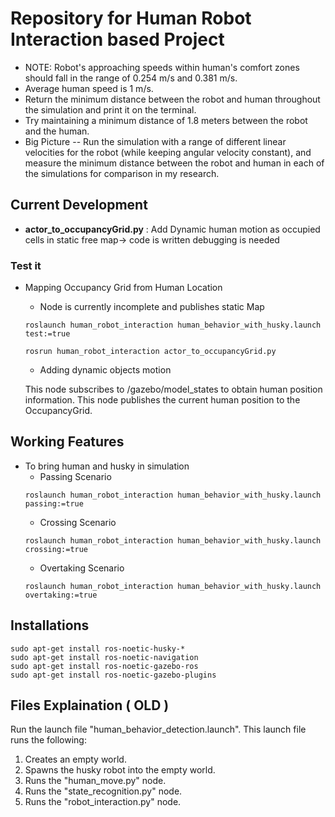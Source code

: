 # Repository for Human Robot Interaction based Project

- NOTE: Robot's approaching speeds within human's comfort zones should fall in the range of 0.254 m/s and 0.381 m/s.
- Average human speed is 1 m/s.
- Return the minimum distance between the robot and human throughout the simulation and print it on the terminal.
- Try maintaining a minimum distance of 1.8 meters between the robot and the human.
- Big Picture -- Run the simulation with a range of different linear velocities for the robot (while keeping angular velocity constant), and measure the minimum distance between the robot and human in each of the simulations for comparison in my research.

## Current Development
- **actor_to_occupancyGrid.py** : Add Dynamic human motion as occupied cells in static free map-> code is written debugging is needed
### Test it
-   Mapping Occupancy Grid from Human Location
    - Node is currently incomplete and publishes static Map
    ```
    roslaunch human_robot_interaction human_behavior_with_husky.launch test:=true

    ```
    ```
    rosrun human_robot_interaction actor_to_occupancyGrid.py
    ```
    - Adding dynamic objects motion
    
    This node subscribes to /gazebo/model_states to obtain human position information. This node publishes the current human position to the OccupancyGrid.

## Working Features
- To bring human and husky in simulation
    - Passing Scenario
    ```
    roslaunch human_robot_interaction human_behavior_with_husky.launch passing:=true

    ```
    - Crossing Scenario
    ```
    roslaunch human_robot_interaction human_behavior_with_husky.launch crossing:=true

    ```
    - Overtaking Scenario
    ```
    roslaunch human_robot_interaction human_behavior_with_husky.launch overtaking:=true

    ```


## Installations
```
sudo apt-get install ros-noetic-husky-*
sudo apt-get install ros-noetic-navigation
sudo apt-get install ros-noetic-gazebo-ros
sudo apt-get install ros-noetic-gazebo-plugins
```

## Files Explaination ( OLD )

Run the launch file "human_behavior_detection.launch". This launch file runs the following:

1. Creates an empty world.
2. Spawns the husky robot into the empty world.
3. Runs the "human_move.py" node.
4. Runs the "state_recognition.py" node.
5. Runs the "robot_interaction.py" node.

